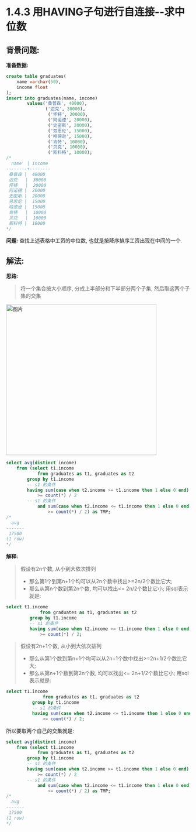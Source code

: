# 1.4.3 用HAVING子句进行自连接--求中位数

## 背景问题:

**准备数据:**
```sql
create table graduates(
    name varchar(50),
    income float
);
insert into graduates(name, income)
        values('桑普森', 40000),
               ('迈克', 30000),
                ('怀特', 20000),
                ('阿诺德', 20000),
                ('史密斯', 20000),
                ('劳思伦', 15000),
                ('哈德逊', 15000),
                ('肯特', 10000),
                ('贝克', 10000),
                ('斯科特', 10000);
/*
  name  | income
--------+--------
 桑普森 |  40000
 迈克   |  30000
 怀特   |  20000
 阿诺德 |  20000
 史密斯 |  20000
 劳思伦 |  15000
 哈德逊 |  15000
 肯特   |  10000
 贝克   |  10000
 斯科特 |  10000
*/
```

**问题:**
查找上述表格中工资的中位数, 也就是按降序排序工资出现在中间的一个.

## 解法:

**思路:**

> 将一个集合按大小顺序, 分成上半部分和下半部分两个子集, 然后取这两个子集的交集

<img width="412" alt="图片" src="https://user-images.githubusercontent.com/19871320/71724386-1f50f880-2e6b-11ea-8dcc-7dd65490fed9.png">

```sql
select avg(distinct income)
    from (select t1.income
            from graduates as t1, graduates as t2
        group by t1.income
        -- s1 的条件
        having sum(case when t2.income >= t1.income then 1 else 0 end)
            >= count(*) / 2
        -- s1 的条件
            and sum(case when t2.income <= t1.income then 1 else 0 end)
                >= count(*) / 2) as TMP;
/*
  avg
-------
 17500
(1 row)
*/
```

**解释:**
> 假设有2n个数, 从小到大依次排列
>* 那么第1个到第n+1个均可以从2n个数中找出>=2n/2个数比它大;
>* 那么从第n个数到第2n个数, 均可以找出<= 2n/2个数比它小;
>用sql表示就是:
```sql
select t1.income
             from graduates as t1, graduates as t2
         group by t1.income
         -- s1 的条件
         having sum(case when t2.income >= t1.income then 1 else 0 end)
             >= count(*) / 2;
```

> 假设有2n+1个数, 从小到大依次排列
>* 那么从第1个数到第n+1个均可以从2n+1个数中找出>=2n+1/2个数比它大;
>* 那么从第n+1个数到第2n个数, 均可以找出<= 2n+1/2个数比它小;
>用sql表示就是:
```sql
select t1.income
              from graduates as t1, graduates as t2
          group by t1.income
          -- s1 的条件
          having sum(case when t2.income <= t1.income then 1 else 0 end)
              >= count(*) / 2;
```

所以要取两个自己的交集就是:

```sql
select avg(distinct income)
    from (select t1.income
            from graduates as t1, graduates as t2
        group by t1.income
        -- s1 的条件
        having sum(case when t2.income >= t1.income then 1 else 0 end)
            >= count(*) / 2
        -- s1 的条件
            and sum(case when t2.income <= t1.income then 1 else 0 end)
                >= count(*) / 2) as TMP;
/*
  avg
-------
 17500
(1 row)
*/
```




